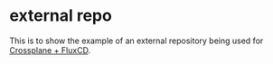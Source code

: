 # external repo

This is to show the example of an external repository being used for [Crossplane + FluxCD](https://github.com/ryuheechul/taste-crossplane).

